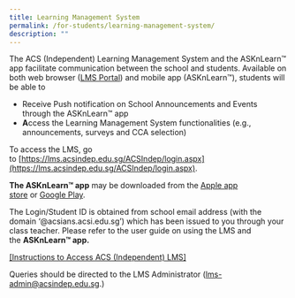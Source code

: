 ```yaml
---
title: Learning Management System
permalink: /for-students/learning-management-system/
description: ""
---
```

The ACS (Independent) Learning Management System and the ASKnLearn™ app facilitate communication between the school and students. Available on both web browser ([LMS Portal](https://lms.acsindep.edu.sg/ACSIndep/login.aspx)) and mobile app (ASKnLearn™), students will be able to

*   Receive Push notification on School Announcements and Events through the ASKnLearn™ app
*   **A**ccess the Learning Management System functionalities (e.g., announcements, surveys and CCA selection)

To access the LMS, go to [https://lms.acsindep.edu.sg/ACSIndep/login.aspx](https://lms.acsindep.edu.sg/ACSIndep/login.aspx).

**The ASKnLearn™ app** may be downloaded from the [Apple app store](https://itunes.apple.com/sg/app/asknlearn/id462144797?mt=8) or [Google Play](https://play.google.com/store/apps/details?id=com.anl.wizlearnapp).

The Login/Student ID is obtained from school email address (with the domain ‘@acsians.acsi.edu.sg’) which has been issued to you through your class teacher. Please refer to the user guide on using the LMS and the **ASKnLearn™ app.**

[\[Instructions to Access ACS (Independent) LMS\]](/files/Instructions-to-Access-ACS-Indep-Students-Portal_v2.pdf)


Queries should be directed to the LMS Administrator ([lms-admin@acsindep.edu.sg](mailto:lms-admin@acsindep.edu.sg).)